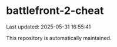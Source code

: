 # battlefront-2-cheat

Last updated: 2025-05-31 16:55:41

This repository is automatically maintained.
